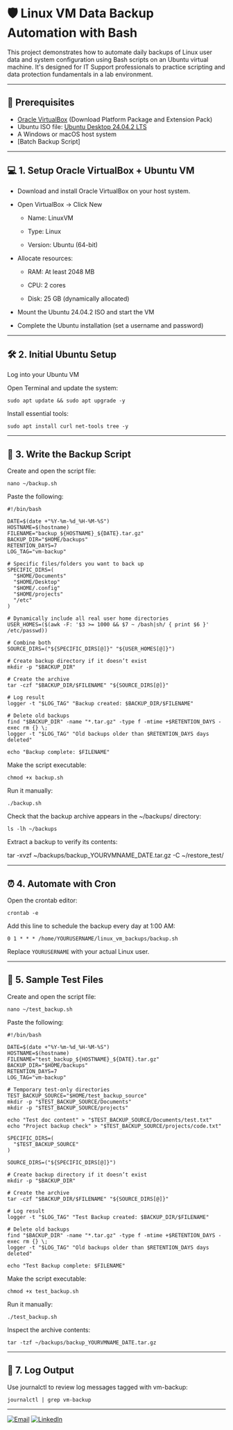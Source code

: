 # 🛡️ Linux VM Data Backup Automation with Bash

This project demonstrates how to automate daily backups of Linux user data and system configuration using Bash scripts on an Ubuntu virtual machine. It's designed for IT Support professionals to practice scripting and data protection fundamentals in a lab environment.

---

## 🧰 Prerequisites

- [Oracle VirtualBox](https://www.virtualbox.org/wiki/Downloads) (Download Platform Package and Extension Pack)
- Ubuntu ISO file: [Ubuntu Desktop 24.04.2 LTS](https://ubuntu.com/download/desktop)
- A Windows or macOS host system
- [Batch Backup Script]

---

## 💻 1. Setup Oracle VirtualBox + Ubuntu VM

- Download and install Oracle VirtualBox on your host system.

- Open VirtualBox → Click New

  - Name: LinuxVM

  - Type: Linux

  - Version: Ubuntu (64-bit)

- Allocate resources:

  - RAM: At least 2048 MB

  - CPU: 2 cores

  - Disk: 25 GB (dynamically allocated)

- Mount the Ubuntu 24.04.2 ISO and start the VM

- Complete the Ubuntu installation (set a username and password)

---

## 🛠️ 2. Initial Ubuntu Setup
Log into your Ubuntu VM

Open Terminal and update the system:

```
sudo apt update && sudo apt upgrade -y
```

Install essential tools:

```
sudo apt install curl net-tools tree -y
```

---

## 📝 3. Write the Backup Script

Create and open the script file:

```
nano ~/backup.sh
```

Paste the following:

```
#!/bin/bash

DATE=$(date +"%Y-%m-%d_%H-%M-%S")
HOSTNAME=$(hostname)
FILENAME="backup_${HOSTNAME}_${DATE}.tar.gz"
BACKUP_DIR="$HOME/backups"
RETENTION_DAYS=7
LOG_TAG="vm-backup"

# Specific files/folders you want to back up
SPECIFIC_DIRS=(
  "$HOME/Documents"
  "$HOME/Desktop"
  "$HOME/.config"
  "$HOME/projects"
  "/etc"
)

# Dynamically include all real user home directories
USER_HOMES=($(awk -F: '$3 >= 1000 && $7 ~ /bash|sh/ { print $6 }' /etc/passwd))

# Combine both
SOURCE_DIRS=("${SPECIFIC_DIRS[@]}" "${USER_HOMES[@]}")

# Create backup directory if it doesn’t exist
mkdir -p "$BACKUP_DIR"

# Create the archive
tar -czf "$BACKUP_DIR/$FILENAME" "${SOURCE_DIRS[@]}"

# Log result
logger -t "$LOG_TAG" "Backup created: $BACKUP_DIR/$FILENAME"

# Delete old backups
find "$BACKUP_DIR" -name "*.tar.gz" -type f -mtime +$RETENTION_DAYS -exec rm {} \;
logger -t "$LOG_TAG" "Old backups older than $RETENTION_DAYS days deleted"

echo "Backup complete: $FILENAME"
```

Make the script executable:

```
chmod +x backup.sh
```

Run it manually:

```
./backup.sh
```

Check that the backup archive appears in the ~/backups/ directory:

```
ls -lh ~/backups
```

Extract a backup to verify its contents:

tar -xvzf ~/backups/backup_YOURVMNAME_DATE.tar.gz -C ~/restore_test/

---

## ⏰ 4. Automate with Cron

Open the crontab editor:

```
crontab -e
```

Add this line to schedule the backup every day at 1:00 AM:

```
0 1 * * * /home/YOURUSERNAME/linux_vm_backups/backup.sh
```

Replace `YOURUSERNAME` with your actual Linux user.

---

## 📁 5. Sample Test Files

Create and open the script file:

```
nano ~/test_backup.sh
```

Paste the following:

```
#!/bin/bash

DATE=$(date +"%Y-%m-%d_%H-%M-%S")
HOSTNAME=$(hostname)
FILENAME="test_backup_${HOSTNAME}_${DATE}.tar.gz"
BACKUP_DIR="$HOME/backups"
RETENTION_DAYS=7
LOG_TAG="vm-backup"

# Temporary test-only directories
TEST_BACKUP_SOURCE="$HOME/test_backup_source"
mkdir -p "$TEST_BACKUP_SOURCE/Documents"
mkdir -p "$TEST_BACKUP_SOURCE/projects"

echo "Test doc content" > "$TEST_BACKUP_SOURCE/Documents/test.txt"
echo "Project backup check" > "$TEST_BACKUP_SOURCE/projects/code.txt"

SPECIFIC_DIRS=(
  "$TEST_BACKUP_SOURCE"
)

SOURCE_DIRS=("${SPECIFIC_DIRS[@]}")

# Create backup directory if it doesn’t exist
mkdir -p "$BACKUP_DIR"

# Create the archive
tar -czf "$BACKUP_DIR/$FILENAME" "${SOURCE_DIRS[@]}"

# Log result
logger -t "$LOG_TAG" "Test Backup created: $BACKUP_DIR/$FILENAME"

# Delete old backups
find "$BACKUP_DIR" -name "*.tar.gz" -type f -mtime +$RETENTION_DAYS -exec rm {} \;
logger -t "$LOG_TAG" "Old backups older than $RETENTION_DAYS days deleted"

echo "Test Backup complete: $FILENAME"
```

Make the script executable:

```
chmod +x test_backup.sh
```

Run it manually:

```
./test_backup.sh
```

Inspect the archive contents:

```
tar -tzf ~/backups/backup_YOURVMNAME_DATE.tar.gz
```

---

## 🧾 7. Log Output

Use journalctl to review log messages tagged with vm-backup:

```
journalctl | grep vm-backup
```

---

[![Email](https://img.shields.io/badge/Gmail-D14836?style=for-the-badge&logo=gmail&logoColor=white)](mailto:kennymiranda000@gmail.com)
[![LinkedIn](https://img.shields.io/badge/LinkedIn-0077B5?style=for-the-badge&logo=linkedin&logoColor=white)](https://linkedin.com/in/kenneth-miranda-xyz)
